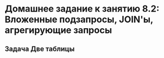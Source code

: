 # Домашнее задание к занятию 8.2: Вложенные подзапросы, JOIN'ы, агрегирующие запросы

## Задача Две таблицы